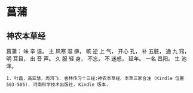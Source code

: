 # 菖蒲

## 神农本草经

菖蒲： 味 辛 温。 主 风寒 湿 痹， 咳 逆 上 气， 开心 孔， 补 五脏， 通 九 窍， 明 耳目， 出 音 声。 久 服 轻 身， 不忘， 不 迷惑， 延年。 一名 昌阳。 生 池 泽。

```{seealso}
1. 叶磊，高亚慧，周鸿飞. 杏林传习十三经:神农本草经、本草三家合注 (Kindle 位置 503-505). 河南科学技术出版社. Kindle 版本.
``` 